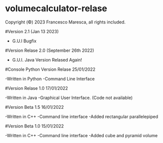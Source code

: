 # volumecalculator-relase


Copyright (©) 2023 Francesco Maresca, all rights included.

#Version 2.1 (Jan 13 2023)

- G.U.I Bugfix

#Version Relase 2.0 (September 26th 2022)

- G.U.I. Java Version Relased Again!

#Console Python Version Relase 25/01/2022

-Written in Python
-Command Line Interface

#Version Relase 1.0 17/01/2022

-Written in Java
-Graphical User Interface. (Code not available)

#Version Beta 1.5 16/01/2022

-Written in C++
-Command line interface
-Added rectangular parallelepiped

#Version Beta 1.0 15/01/2022

-Written in C++
-Command line interface
-Added cube and pyramid volume
